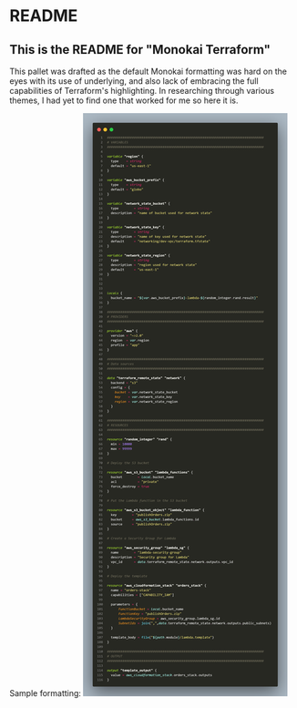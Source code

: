 # README
## This is the README for "Monokai Terraform"
This pallet was drafted as the default Monokai formatting was hard on the eyes with its use of underlying, and also lack of embracing the full capabilities of Terraform's highlighting. In researching through various themes, I had yet to find one that worked for me so here it is.

Sample formatting:
![alt text](https://github.com/jolsby/monokai-terraform-vscode/blob/main/terraform_tf.png)
